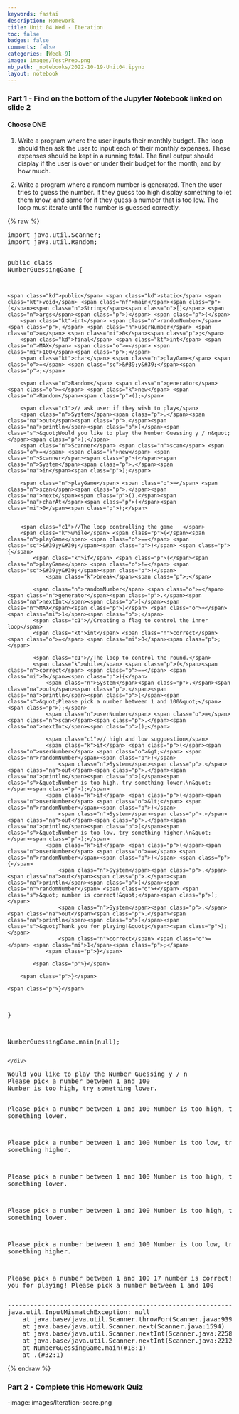 ```yaml
---
keywords: fastai
description: Homework
title: Unit 04 Wed - Iteration
toc: false
badges: false
comments: false
categories: [Week-9]
image: images/TestPrep.png
nb_path: _notebooks/2022-10-19-Unit04.ipynb
layout: notebook
---
```


<!--
#################################################
### THIS FILE WAS AUTOGENERATED! DO NOT EDIT! ###
#################################################
# file to edit: _notebooks/2022-10-19-Unit04.ipynb
-->

<div class="container" id="notebook-container">
        
<div class="cell border-box-sizing text_cell rendered"><div class="inner_cell">
<div class="text_cell_render border-box-sizing rendered_html">
<h3 id="Part-1---Find-on-the-bottom-of-the-Jupyter-Notebook-linked-on-slide-2">Part 1 - Find on the bottom of the Jupyter Notebook linked on slide 2<a class="anchor-link" href="#Part-1---Find-on-the-bottom-of-the-Jupyter-Notebook-linked-on-slide-2"> </a></h3><h4 id="Choose-ONE">Choose ONE<a class="anchor-link" href="#Choose-ONE"> </a></h4><ol>
<li><p>Write a program where the user inputs their monthly budget. The loop should then ask the user to input each of their monthly expenses. These expenses should be kept in a running total. The final output should display if the user is over or under their budget for the month, and by how much.</p>
</li>
<li><p>Write a program where a random number is generated. Then the user tries to guess the number. If they guess too high display something to let them know, and same for if they guess a number that is too low. The loop must iterate until the number is guessed correctly.</p>
</li>
</ol>

</div>
</div>
</div>
    {% raw %}
    
<div class="cell border-box-sizing code_cell rendered">
<div class="input">

<div class="inner_cell">
    <div class="input_area">
<div class=" highlight hl-java"><pre><span></span><span class="kn">import</span> <span class="nn">java.util.Scanner</span><span class="p">;</span>
<span class="kn">import</span> <span class="nn">java.util.Random</span><span class="p">;</span>

<span class="kd">public</span> <span class="kd">class</span> <span class="nc">NumberGuessingGame</span> <span class="p">{</span>

    <span class="kd">public</span> <span class="kd">static</span> <span class="kt">void</span> <span class="nf">main</span><span class="p">(</span><span class="n">String</span><span class="o">[]</span> <span class="n">args</span><span class="p">)</span> <span class="p">{</span>
        <span class="kt">int</span> <span class="n">randomNumber</span><span class="p">,</span> <span class="n">userNumber</span> <span class="o">=</span> <span class="mi">0</span><span class="p">;</span>
        <span class="kd">final</span> <span class="kt">int</span> <span class="n">MAX</span> <span class="o">=</span> <span class="mi">100</span><span class="p">;</span>
        <span class="kt">char</span> <span class="n">playGame</span> <span class="o">=</span> <span class="sc">&#39;y&#39;</span><span class="p">;</span>

        <span class="n">Random</span> <span class="n">generator</span> <span class="o">=</span> <span class="k">new</span> <span class="n">Random</span><span class="p">();</span>

        <span class="c1">// ask user if they wish to play</span>
        <span class="n">System</span><span class="p">.</span><span class="na">out</span><span class="p">.</span><span class="na">println</span><span class="p">(</span><span class="s">&quot;Would you like to play the Number Guessing y / n&quot;</span><span class="p">);</span>
        <span class="n">Scanner</span> <span class="n">scan</span> <span class="o">=</span> <span class="k">new</span> <span class="n">Scanner</span><span class="p">(</span><span class="n">System</span><span class="p">.</span><span class="na">in</span><span class="p">);</span>

        <span class="n">playGame</span> <span class="o">=</span> <span class="n">scan</span><span class="p">.</span><span class="na">next</span><span class="p">().</span><span class="na">charAt</span><span class="p">(</span><span class="mi">0</span><span class="p">);</span>

        
		<span class="c1">//The loop controlling the game   </span>
		<span class="k">while</span> <span class="p">(</span><span class="n">playGame</span> <span class="o">==</span> <span class="sc">&#39;y&#39;</span><span class="p">)</span> <span class="p">{</span>
			<span class="k">if</span> <span class="p">(</span><span class="n">playGame</span> <span class="o">!=</span> <span class="sc">&#39;y&#39;</span><span class="p">)</span>
				<span class="k">break</span><span class="p">;</span>

			<span class="n">randomNumber</span> <span class="o">=</span> <span class="n">generator</span><span class="p">.</span><span class="na">nextInt</span><span class="p">(</span><span class="n">MAX</span><span class="p">)</span> <span class="o">+</span> <span class="mi">1</span><span class="p">;</span>
			<span class="c1">//Creating a flag to control the inner loop</span>
			<span class="kt">int</span> <span class="n">correct</span> <span class="o">=</span> <span class="mi">0</span><span class="p">;</span>

			<span class="c1">//The loop to control the round.</span>
			<span class="k">while</span> <span class="p">(</span><span class="n">correct</span> <span class="o">==</span> <span class="mi">0</span><span class="p">){</span>
				<span class="n">System</span><span class="p">.</span><span class="na">out</span><span class="p">.</span><span class="na">println</span><span class="p">(</span><span class="s">&quot;Please pick a number between 1 and 100&quot;</span><span class="p">);</span>
				<span class="n">userNumber</span> <span class="o">=</span> <span class="n">scan</span><span class="p">.</span><span class="na">nextInt</span><span class="p">();</span>

				<span class="c1">// high and low sugguestion</span>
				<span class="k">if</span> <span class="p">(</span><span class="n">userNumber</span> <span class="o">&gt;</span> <span class="n">randomNumber</span><span class="p">)</span>
					<span class="n">System</span><span class="p">.</span><span class="na">out</span><span class="p">.</span><span class="na">println</span><span class="p">(</span><span class="s">&quot;Number is too high, try something lower.\n&quot;</span><span class="p">);</span>
				<span class="k">if</span> <span class="p">(</span><span class="n">userNumber</span> <span class="o">&lt;</span> <span class="n">randomNumber</span><span class="p">)</span>
					<span class="n">System</span><span class="p">.</span><span class="na">out</span><span class="p">.</span><span class="na">println</span><span class="p">(</span><span class="s">&quot;Number is too low, try something higher.\n&quot;</span><span class="p">);</span>
				<span class="k">if</span> <span class="p">(</span><span class="n">userNumber</span> <span class="o">==</span> <span class="n">randomNumber</span><span class="p">)</span> <span class="p">{</span>
					<span class="n">System</span><span class="p">.</span><span class="na">out</span><span class="p">.</span><span class="na">println</span><span class="p">(</span><span class="n">randomNumber</span> <span class="o">+</span> <span class="s">&quot; number is correct!&quot;</span><span class="p">);</span>
					<span class="n">System</span><span class="p">.</span><span class="na">out</span><span class="p">.</span><span class="na">println</span><span class="p">(</span><span class="s">&quot;Thank you for playing!&quot;</span><span class="p">);</span>
					<span class="n">correct</span> <span class="o">=</span> <span class="mi">1</span><span class="p">;</span>
				<span class="p">}</span>            

			<span class="p">}</span>

		<span class="p">}</span>

	<span class="p">}</span>

<span class="p">}</span>

<span class="n">NumberGuessingGame</span><span class="p">.</span><span class="na">main</span><span class="p">(</span><span class="kc">null</span><span class="p">);</span>
</pre></div>

    </div>
</div>
</div>

<div class="output_wrapper">
<div class="output">

<div class="output_area">

<div class="output_subarea output_stream output_stdout output_text">
<pre>Would you like to play the Number Guessing y / n
Please pick a number between 1 and 100
Number is too high, try something lower.

Please pick a number between 1 and 100
Number is too high, try something lower.

Please pick a number between 1 and 100
Number is too low, try something higher.

Please pick a number between 1 and 100
Number is too high, try something lower.

Please pick a number between 1 and 100
Number is too high, try something lower.

Please pick a number between 1 and 100
Number is too low, try something higher.

Please pick a number between 1 and 100
17 number is correct!
Thank you for playing!
Please pick a number between 1 and 100
</pre>
</div>
</div>

<div class="output_area">

<div class="output_subarea output_text output_error">
<pre>
<span class="ansi-red-intense-fg ansi-bold">---------------------------------------------------------------------------</span>
<span class="ansi-red-intense-fg ansi-bold">java.util.InputMismatchException: null</span>
<span class="ansi-red-intense-fg ansi-bold">	at java.base/java.util.Scanner.throwFor(Scanner.java:939)</span>
<span class="ansi-red-intense-fg ansi-bold">	at java.base/java.util.Scanner.next(Scanner.java:1594)</span>
<span class="ansi-red-intense-fg ansi-bold">	at java.base/java.util.Scanner.nextInt(Scanner.java:2258)</span>
<span class="ansi-red-intense-fg ansi-bold">	at java.base/java.util.Scanner.nextInt(Scanner.java:2212)</span>
<span class="ansi-red-intense-fg ansi-bold">	at NumberGuessingGame.main(#18:1)</span>
<span class="ansi-red-intense-fg ansi-bold">	at .(#32:1)</span></pre>
</div>
</div>

</div>
</div>

</div>
    {% endraw %}

<div class="cell border-box-sizing text_cell rendered"><div class="inner_cell">
<div class="text_cell_render border-box-sizing rendered_html">
<h3 id="Part-2---Complete-this-Homework-Quiz">Part 2 - Complete this Homework Quiz<a class="anchor-link" href="#Part-2---Complete-this-Homework-Quiz"> </a></h3>
</div>
</div>
</div>
<div class="cell border-box-sizing text_cell rendered"><div class="inner_cell">
<div class="text_cell_render border-box-sizing rendered_html">
<p>-image: images/Iteration-score.png</p>

</div>
</div>
</div>
</div>
 

